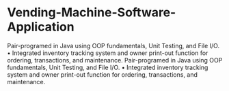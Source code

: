 # Vending-Machine-Software-Application
Pair-programed in Java using OOP fundamentals, Unit Testing, and File I/O. • Integrated inventory tracking system and owner print-out function for ordering, transactions, and maintenance.
Pair-programed in Java using OOP fundamentals, Unit Testing, and File I/O.
• Integrated inventory tracking system and owner print-out function for ordering, transactions, and maintenance.
